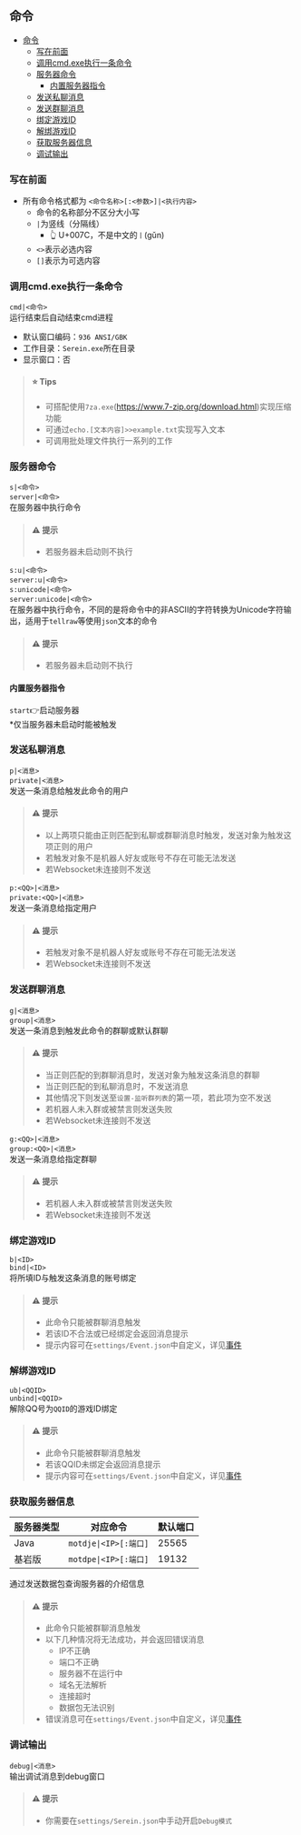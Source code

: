 ## 命令
- [命令](#命令)
  - [写在前面](#写在前面)
  - [调用cmd.exe执行一条命令](#调用cmdexe执行一条命令)
  - [服务器命令](#服务器命令)
    - [内置服务器指令](#内置服务器指令)
  - [发送私聊消息](#发送私聊消息)
  - [发送群聊消息](#发送群聊消息)
  - [绑定游戏ID](#绑定游戏id)
  - [解绑游戏ID](#解绑游戏id)
  - [获取服务器信息](#获取服务器信息)
  - [调试输出](#调试输出)

### 写在前面
- 所有命令格式都为 `<命令名称>[:<参数>]|<执行内容>`  
  - 命令的名称部分不区分大小写   
  - `|`为竖线（分隔线）
    - 👆 U+007C，不是中文的`丨`(gǔn)
  - `<>`表示必选内容   
  - `[]`表示为可选内容 



### 调用cmd.exe执行一条命令   
`cmd|<命令>`   
运行结束后自动结束cmd进程
- 默认窗口编码：`936 ANSI/GBK`  
- 工作目录：`Serein.exe`所在目录  
- 显示窗口：否  

>#### ⭐ Tips 
>- 可搭配使用`7za.exe`(https://www.7-zip.org/download.html)实现压缩功能  
>- 可通过`echo.[文本内容]>>example.txt`实现写入文本
>- 可调用批处理文件执行一系列的工作
  

### 服务器命令
`s|<命令>`   
`server|<命令>`   
在服务器中执行命令  

>#### ⚠ 提示
>- 若服务器未启动则不执行 

`s:u|<命令>`    
`server:u|<命令>`  
`s:unicode|<命令>`     
`server:unicode|<命令>`  
在服务器中执行命令，不同的是将命令中的非ASCII的字符转换为Unicode字符输出，适用于`tellraw`等使用`json`文本的命令

>#### ⚠ 提示
>- 若服务器未启动则不执行 

#### 内置服务器指令
`start`👉启动服务器  
*仅当服务器未启动时能被触发  

### 发送私聊消息
`p|<消息>`  
`private|<消息>`  
发送一条消息给触发此命令的用户



>#### ⚠ 提示
>- 以上两项只能由正则匹配到私聊或群聊消息时触发，发送对象为触发这项正则的用户
>- 若触发对象不是机器人好友或账号不存在可能无法发送
>- 若Websocket未连接则不发送  

`p:<QQ>|<消息>`  
`private:<QQ>|<消息>`  
发送一条消息给指定用户

>#### ⚠ 提示
>- 若触发对象不是机器人好友或账号不存在可能无法发送
>- 若Websocket未连接则不发送


### 发送群聊消息
`g|<消息>`  
`group|<消息>`  
发送一条消息到触发此命令的群聊或默认群聊

>#### ⚠ 提示
>- 当正则匹配的到群聊消息时，发送对象为触发这条消息的群聊
>- 当正则匹配的到私聊消息时，不发送消息
>- 其他情况下则发送至`设置-监听群列表`的第一项，若此项为空不发送
>- 若机器人未入群或被禁言则发送失败
>- 若Websocket未连接则不发送

`g:<QQ>|<消息>`  
`group:<QQ>|<消息>`  
发送一条消息给指定群聊

>#### ⚠ 提示
>- 若机器人未入群或被禁言则发送失败
>- 若Websocket未连接则不发送

### 绑定游戏ID
`b|<ID>`  
`bind|<ID>`  
将所填ID与触发这条消息的账号绑定
>#### ⚠ 提示
>- 此命令只能被群聊消息触发
>- 若该ID不合法或已经绑定会返回消息提示
>- 提示内容可在`settings/Event.json`中自定义，详见[事件](Event.md)  


### 解绑游戏ID
`ub|<QQID>`  
`unbind|<QQID>`  
解除QQ号为`QQID`的游戏ID绑定
>#### ⚠ 提示
>- 此命令只能被群聊消息触发
>- 若该QQID未绑定会返回消息提示
>- 提示内容可在`settings/Event.json`中自定义，详见[事件](Event.md)

### 获取服务器信息
| 服务器类型 | 对应命令 | 默认端口 |  
| --- | --- | --- |
|Java | `motdje\|<IP>[:端口]`| 25565|
|基岩版 | `motdpe\|<IP>[:端口]`| 19132|

通过发送数据包查询服务器的介绍信息

>#### ⚠ 提示
>- 此命令只能被群聊消息触发
>- 以下几种情况将无法成功，并会返回错误消息 
>   - IP不正确
>   - 端口不正确
>   - 服务器不在运行中
>   - 域名无法解析
>   - 连接超时
>   - 数据包无法识别
>- 错误消息可在`settings/Event.json`中自定义，详见[事件](Event.md)

### 调试输出
`debug|<消息>`  
输出调试消息到debug窗口
>#### ⚠ 提示
>- 你需要在`settings/Serein.json`中手动开启`Debug模式`